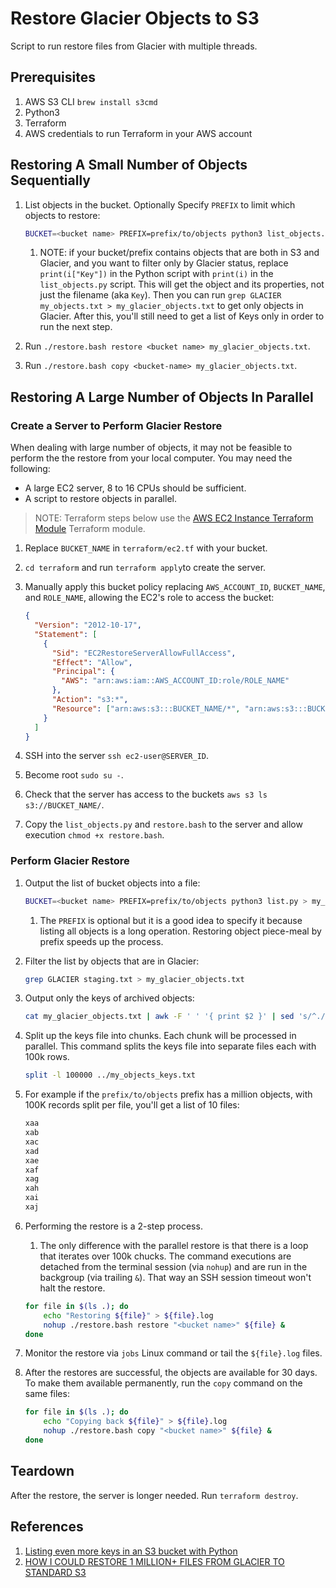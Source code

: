 # Restore Glacier Objects to S3

Script to run restore files from Glacier with multiple threads.

## Prerequisites

1. AWS S3 CLI `brew install s3cmd`
1. Python3
1. Terraform
1. AWS credentials to run Terraform in your AWS account

## Restoring A Small Number of Objects Sequentially

1. List objects in the bucket. Optionally Specify `PREFIX` to limit which objects to restore:

   ```bash
   BUCKET=<bucket name> PREFIX=prefix/to/objects python3 list_objects.py > my_objects.txt
   ```

   1. NOTE: if your bucket/prefix contains objects that are both in S3 and Glacier, and you want to filter only by Glacier status, replace `print(i["Key"])` in the Python script with `print(i)` in the `list_objects.py` script. This will get the object and its properties, not just the filename (aka `Key`). Then you can run `grep GLACIER my_objects.txt > my_glacier_objects.txt` to get only objects in Glacier. After this, you'll still need to get a list of Keys only in order to run the next step.

1. Run `./restore.bash restore <bucket name> my_glacier_objects.txt`.
1. Run `./restore.bash copy <bucket-name> my_glacier_objects.txt`.

## Restoring A Large Number of Objects In Parallel

### Create a Server to Perform Glacier Restore

When dealing with large number of objects, it may not be feasible to perform the the restore from your local computer. You may need the following:

- A large EC2 server, 8 to 16 CPUs should be sufficient.
- A script to restore objects in parallel.

> NOTE: Terraform steps below use the [AWS EC2 Instance Terraform Module][] Terraform module.

1. Replace `BUCKET_NAME` in `terraform/ec2.tf` with your bucket.
1. `cd terraform` and run `terraform apply`to create the server.
1. Manually apply this bucket policy replacing `AWS_ACCOUNT_ID`, `BUCKET_NAME`, and `ROLE_NAME`, allowing the EC2's role to access the bucket:

   ```json
   {
     "Version": "2012-10-17",
     "Statement": [
       {
         "Sid": "EC2RestoreServerAllowFullAccess",
         "Effect": "Allow",
         "Principal": {
           "AWS": "arn:aws:iam::AWS_ACCOUNT_ID:role/ROLE_NAME"
         },
         "Action": "s3:*",
         "Resource": ["arn:aws:s3:::BUCKET_NAME/*", "arn:aws:s3:::BUCKET_NAME"]
       }
     ]
   }
   ```

1. SSH into the server `ssh ec2-user@SERVER_ID`.
1. Become root `sudo su -`.
1. Check that the server has access to the buckets `aws s3 ls s3://BUCKET_NAME/`.
1. Copy the `list_objects.py` and `restore.bash` to the server and allow execution `chmod +x restore.bash`.

### Perform Glacier Restore

1. Output the list of bucket objects into a file:

   ```bash
   BUCKET=<bucket name> PREFIX=prefix/to/objects python3 list.py > my_objects.txt
   ```

   1. The `PREFIX` is optional but it is a good idea to specify it because listing all objects is a long operation. Restoring object piece-meal by prefix speeds up the process.

1. Filter the list by objects that are in Glacier:

   ```bash
   grep GLACIER staging.txt > my_glacier_objects.txt
   ```

1. Output only the keys of archived objects:

   ```bash
   cat my_glacier_objects.txt | awk -F ' ' '{ print $2 }' | sed 's/^.//' | sed 's/..$//' > my_objects_keys.txt
   ```

1. Split up the keys file into chunks. Each chunk will be processed in parallel. This command splits the keys file into separate files each with 100k rows.

   ```bash
   split -l 100000 ../my_objects_keys.txt
   ```

1. For example if the `prefix/to/objects` prefix has a million objects, with 100K records split per file, you'll get a list of 10 files:

   ```txt
   xaa
   xab
   xac
   xad
   xae
   xaf
   xag
   xah
   xai
   xaj
   ```

1. Performing the restore is a 2-step process.

   1. The only difference with the parallel restore is that there is a loop that iterates over 100k chucks. The command executions are detached from the terminal session (via `nohup`) and are run in the backgroup (via trailing `&`). That way an SSH session timeout won't halt the restore.

   ```bash
   for file in $(ls .); do
       echo "Restoring ${file}" > ${file}.log
       nohup ./restore.bash restore "<bucket name>" ${file} &
   done
   ```

1. Monitor the restore via `jobs` Linux command or tail the `${file}.log` files.
1. After the restores are successful, the objects are available for 30 days. To make them available permanently, run the `copy` command on the same files:

   ```bash
   for file in $(ls .); do
       echo "Copying back ${file}" > ${file}.log
       nohup ./restore.bash copy "<bucket name>" ${file} &
   done
   ```

## Teardown

After the restore, the server is longer needed. Run `terraform destroy`.

## References

1. [Listing even more keys in an S3 bucket with Python][]
1. [HOW I COULD RESTORE 1 MILLION+ FILES FROM GLACIER TO STANDARD S3][]

[aws ec2 instance terraform module]: https://github.com/yegorski/terraform-aws-ec2
[Listing even more keys in an S3 bucket with Python]: https://alexwlchan.net/2019/07/listing-s3-keys/
[HOW I COULD RESTORE 1 MILLION+ FILES FROM GLACIER TO STANDARD S3]: https://www.linuxschoolonline.com/how-i-could-restore-1-million-files-from-glacier-to-standard-s3/
